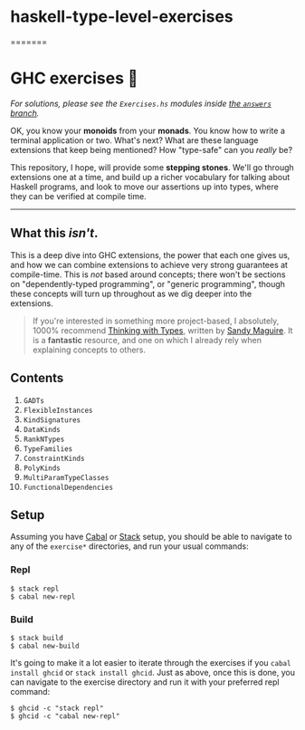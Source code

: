 # haskell-type-level-exercises
=======
# GHC exercises 🚀

_For solutions, please see the `Exercises.hs` modules inside [the `answers`
branch](https://github.com/i-am-tom/haskell-exercises/tree/answers)._

OK, you know your **monoids** from your **monads**. You know how to write a
terminal application or two. What's next? What are these language extensions
that keep being mentioned? How "type-safe" can you _really_ be?

This repository, I hope, will provide some **stepping stones**. We'll go
through extensions one at a time, and build up a richer vocabulary for talking
about Haskell programs, and look to move our assertions up into types, where
they can be verified at compile time.

---

## What this _isn't_.

This is a deep dive into GHC extensions, the power that each one gives us, and
how we can combine extensions to achieve very strong guarantees at
compile-time. This is _not_ based around concepts; there won't be sections on
"dependently-typed programming", or "generic programming", though these
concepts will turn up throughout as we dig deeper into the extensions.

> If you're interested in something more project-based, I absolutely, 1000%
> recommend [Thinking with Types](https://leanpub.com/thinking-with-types), 
> written by [Sandy Maguire](https://github.com/isovector). It is a
> **fantastic** resource, and one on which I already rely when explaining
> concepts to others.

## Contents

1.  `GADTs`
2.  `FlexibleInstances`
3.  `KindSignatures`
4.  `DataKinds`
5.  `RankNTypes`
6.  `TypeFamilies`
7.  `ConstraintKinds`
8.  `PolyKinds`
9.  `MultiParamTypeClasses`
10. `FunctionalDependencies`

## Setup

Assuming you have [Cabal](https://www.haskell.org/cabal/) or
[Stack](https://docs.haskellstack.org/en/stable/README/) setup, you should be
able to navigate to any of the `exercise*` directories, and run your usual
commands:

### Repl

```
$ stack repl
$ cabal new-repl
```

### Build

```
$ stack build
$ cabal new-build
```

It's going to make it a lot easier to iterate through the exercises if you
`cabal install ghcid` or `stack install ghcid`. Just as above, once this is
done, you can navigate to the exercise directory and run it with your preferred
repl command:

```
$ ghcid -c "stack repl"
$ ghcid -c "cabal new-repl"
```
